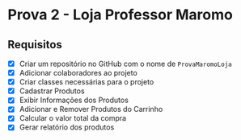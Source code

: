 # Prova 2 - Loja Professor Maromo

## Requisitos

- [x] Criar um repositório no GitHub com o nome de `ProvaMaromoLoja`
- [x] Adicionar colaboradores ao projeto
- [x] Criar classes necessárias para o projeto
- [x] Cadastrar Produtos
- [x] Exibir Informações dos Produtos
- [x] Adicionar e Remover Produtos do Carrinho
- [x] Calcular o valor total da compra
- [x] Gerar relatório dos produtos
